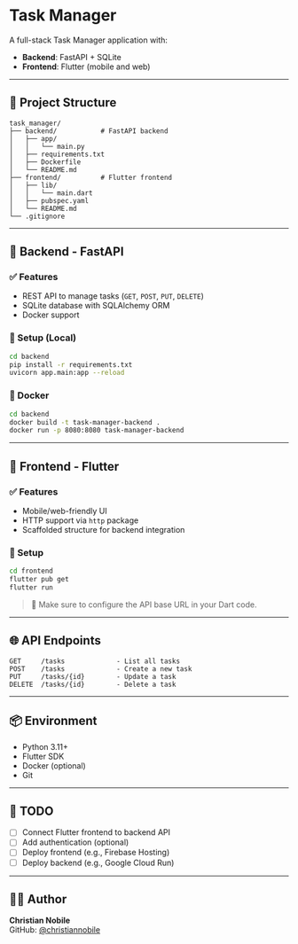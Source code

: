 # Task Manager

A full-stack Task Manager application with:

- **Backend**: FastAPI + SQLite  
- **Frontend**: Flutter (mobile and web)

---

## 📁 Project Structure

```
task_manager/
├── backend/           # FastAPI backend
│   ├── app/
│   │   └── main.py
│   ├── requirements.txt
│   ├── Dockerfile
│   └── README.md
├── frontend/          # Flutter frontend
│   ├── lib/
│   │   └── main.dart
│   ├── pubspec.yaml
│   └── README.md
└── .gitignore
```

---

## 🚀 Backend - FastAPI

### ✅ Features

- REST API to manage tasks (`GET`, `POST`, `PUT`, `DELETE`)
- SQLite database with SQLAlchemy ORM
- Docker support

### 🔧 Setup (Local)

```bash
cd backend
pip install -r requirements.txt
uvicorn app.main:app --reload
```

### 🐳 Docker

```bash
cd backend
docker build -t task-manager-backend .
docker run -p 8080:8080 task-manager-backend
```

---

## 📱 Frontend - Flutter

### ✅ Features

- Mobile/web-friendly UI
- HTTP support via `http` package
- Scaffolded structure for backend integration

### 🔧 Setup

```bash
cd frontend
flutter pub get
flutter run
```

> 🔗 Make sure to configure the API base URL in your Dart code.

---

## 🌐 API Endpoints

```
GET     /tasks             - List all tasks  
POST    /tasks             - Create a new task  
PUT     /tasks/{id}        - Update a task  
DELETE  /tasks/{id}        - Delete a task
```

---

## 📦 Environment

- Python 3.11+  
- Flutter SDK  
- Docker (optional)  
- Git

---

## 📌 TODO

- [ ] Connect Flutter frontend to backend API  
- [ ] Add authentication (optional)  
- [ ] Deploy frontend (e.g., Firebase Hosting)  
- [ ] Deploy backend (e.g., Google Cloud Run)

---

## 🧑‍💻 Author

**Christian Nobile**  
GitHub: [@christiannobile](https://github.com/christiannobile)
